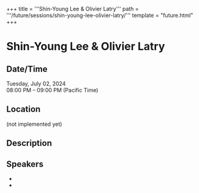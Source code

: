 +++
title = '''Shin-Young Lee & Olivier Latry'''
path = '''/future/sessions/shin-young-lee-olivier-latry/'''
template = "future.html"
+++

<h1>Shin-Young Lee & Olivier Latry</h1>
<h2>Date/Time</h2>
<p>Tuesday, July 02, 2024<br>
08:00 PM – 09:00 PM (Pacific Time)</p>
<h2>Location</h2>
(not implemented yet)
<h2>Description</h2>

<h2>Speakers</h2>
<ul><li><bound method Speaker.link of Speaker(data=SpeakerData(presenter_at=['26E24BAA-FE47-4395-A15B-9120381A160E'], speaker_biography='', speaker_display_name='Olivier Latry', speaker_first_name='Olivier', speaker_last_name='Latry', speaker_stub='3AB88655-BDDD-438E-9386-72139CD67137', speaker_title='', updated_date=datetime.date(2023, 9, 4)), updated=False, deleted=False)></li><li><bound method Speaker.link of Speaker(data=SpeakerData(presenter_at=['26E24BAA-FE47-4395-A15B-9120381A160E'], speaker_biography='', speaker_display_name='Shin-Young Lee', speaker_first_name='Shin-Young', speaker_last_name='Lee', speaker_stub='FF39E720-6124-43D5-84EF-8AE1E787FF96', speaker_title='', updated_date=datetime.date(2023, 9, 4)), updated=False, deleted=False)></li>


